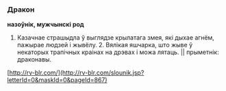 ### Дракон
**назоўнік, мужчынскі род**

1. Казачнае страшыдла ў выглядзе крылатага змея, які дыхае агнём, пажырае людзей і жывёлу. 2. Вялікая яшчарка, што жыве ў некаторых трапічных краінах на дрэвах і можа лятаць. || прыметнік: драконавы.

<a rel="author">[http://rv-blr.com/](http://rv-blr.com/slounik.jsp?letterId=0&maskId=0&pageId=867)</a>

